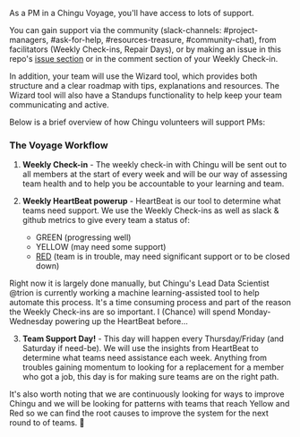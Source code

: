As a PM in a Chingu Voyage, you'll have access to lots of support.

You can gain support via the community (slack-channels: #project-managers, #ask-for-help, #resources-treasure, #community-chat), from facilitators (Weekly Check-ins, Repair Days), or by making an issue in this repo's [issue section](https://github.com/Chingu-cohorts/pmrok/issues) or in the comment section of your Weekly Check-in. 

In addition, your team will use the Wizard tool, which provides both structure and a clear roadmap with tips, explanations and resources. The Wizard tool will also have a Standups functionality to help keep your team communicating and active. 

Below is a brief overview of how Chingu volunteers will support PMs: 

### The Voyage Workflow 

1. **Weekly Check-in** - The weekly check-in with Chingu will be sent out to all members at the start of every week and will be our way of assessing team health and to help you be accountable to your learning and team. 

2. **Weekly HeartBeat powerup** - HeartBeat is our tool to determine what teams need support. We use the Weekly Check-ins as well as slack & github metrics to give every team a status of: 

   * GREEN (progressing well) 
   * YELLOW (may need some support)
   * [RED](https://giphy.com/gifs/cat-fire-rescue-phJ6eMRFYI6CQ) (team is in trouble, may need significant support or to be closed down)

Right now it is largely done manually, but Chingu's Lead Data Scientist @trion is currently working a machine learning-assisted tool to help automate this process. It's a time consuming process and part of the reason the Weekly Check-ins are so important. I (Chance) will spend Monday-Wednesday powering up the HeartBeat before... 

3. **Team Support Day!** - This day will happen every Thursday/Friday (and Saturday if need-be). We will use the insights from HeartBeat to determine what teams need assistance each week. Anything from troubles gaining momentum to looking for a replacement for a member who got a job, this day is for making sure teams are on the right path.

It's also worth noting that we are continuously looking for ways to improve Chingu and we will be looking for patterns with teams that reach Yellow and Red so we can find the root causes to improve the system for the next round to of teams. 🚀 